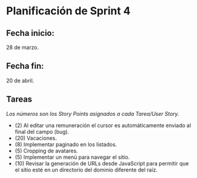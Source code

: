 # Planificación de Sprint 4

## Fecha inicio:
 28  de marzo.
## Fecha fin:
 20 de abril.
## Tareas

*Los números son los Story Points asignados a cada Tarea/User Story.*

* (2) Al editar una remuneración el cursor es automáticamente enviado al final del campo (bug).
* (20) Vacaciones.
* (8) Implementar paginado en los listados.
* (5) Cropping de avatares.
* (5) Implementar un menú para navegar el sitio.
* (10) Revisar la generación de URLs desde JavaScript para permitir que el sitio esté en un directorio del dominio diferente del raíz.

